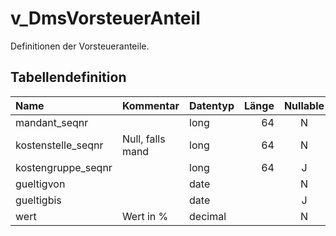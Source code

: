# v_DmsVorsteuerAnteil

Definitionen der Vorsteueranteile.

## Tabellendefinition

| Name               | Kommentar        | Datentyp | Länge | Nullable |
| :----------------- | :--------------- | :------- | ----: | :------: |
| mandant_seqnr      |                  | long     |    64 |    N     |
| kostenstelle_seqnr | Null, falls mand | long     |    64 |    N     |
| kostengruppe_seqnr |                  | long     |    64 |    J     |
| gueltigvon         |                  | date     |       |    N     |
| gueltigbis         |                  | date     |       |    J     |
| wert               | Wert in %        | decimal  |       |    N     |
